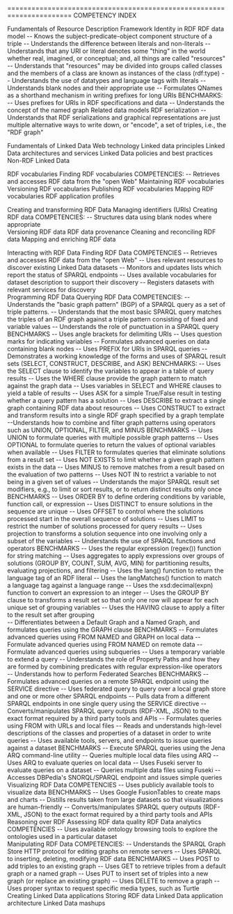 ======================================================================
COMPETENCY INDEX

Fundamentals of Resource Description Framework 
    Identity in RDF 
    RDF data model 
        -- Knows the subject-predicate-object component structure of a triple 
        -- Understands the difference between literals and non-literals
        -- Understands that any URI or literal denotes some "thing" in the world 
           whether real, imagined, or conceptual; and, all things are called "resources"
        -- Understands that "resources" may be divided into groups called classes and 
           the members of a class are known as instances of the class (rdf:type)
        -- Understands the use of datatypes and language tags with literals
        -- Understands blank nodes and their appropriate use
        -- Formulates QNames as a shorthand mechanism in writing prefixes for long URIs 
            BENCHMARKS:
            -- Uses prefixes for URIs in RDF specifications and data
        -- Understands the concept of the named graph
    Related data models
    RDF serialization
        -- Understands that RDF serializations and graphical representations 
           are just multiple alternative ways to write down, or "encode", a set 
           of triples, i.e., the "RDF graph"
           
Fundamentals of Linked Data
    Web technology
    Linked data principles
    Linked Data architectures and services
    Linked Data policies and best practices
    Non-RDF Linked Data
    
RDF vocabularies
    Finding RDF vocabularies
        COMPETENCIES:
        -- Retrieves and accesses RDF data from the "open Web"
    Maintaining RDF vocabularies
    Versioning RDF vocabularies
    Publishing RDF vocabularies
    Mapping RDF vocabularies
    RDF application profiles
    
Creating and transforming RDF Data
    Managing identifiers (URIs)
    Creating RDF data
        COMPETENCIES:
        -- Structures data using blank nodes where appropriate    
    Versioning RDF data
    RDF data provenance
    Cleaning and reconciling RDF data
    Mapping and enriching RDF data
    
Interacting with RDF Data
    Finding RDF Data
        COMPETENCIES
        -- Retrieves and accesses RDF data from the "open Web"
        -- Uses relevant resources to discover existing Linked Data datasets
        -- Monitors and updates lists which report the status of SPARQL endpoints
        -- Uses available vocabularies for dataset description to support their
           discovery
       -- Registers datasets with relevant services for discovery        
    Programming RDF Data
    Querying RDF Data
        COMPETENCIES:
        -- Understands the "basic graph pattern" (BGP) of a SPARQL query as a 
           set of triple patterns.
        -- Understands that the most basic SPARQL query matches the triples of 
           an RDF graph against a triple pattern consisting of fixed and variable 
           values
        -- Understands the role of punctuation in a SPARQL query
             BENCHMARKS
             -- Uses angle brackets for delimiting URIs
             -- Uses question marks for indicating variables
        -- Formulates advanced queries on data containing blank nodes
        -- Uses PREFIX for URIs in SPARQL queries
        -- Demonstrates a working knowledge of the forms and uses of 
           SPARQL result sets (SELECT, CONSTRUCT, DESCRIBE, and ASK)
             BENCHMARKS:
             -- Uses the SELECT clause to identify the variables to appear 
                in a table of query results
             -- Uses the WHERE clause provide the graph pattern to match
                against the graph data
             -- Uses variables in SELECT and WHERE clauses to yield a table
                of results
             -- Uses ASK for a simple True/False result in testing whether
                a query pattern has a solution
             -- Uses DESCRIBE to extract a single graph containing RDF data
                about resources
             -- Uses CONSTRUCT to extract and transform results into a single
                RDF graph specified by a graph template
        --Understands how to combine and filter graph patterns using operators such 
          as UNION, OPTIONAL, FILTER, and MINUS
            BENCHMARKS
            -- Uses UNION to formulate queries with multiple possible graph patterns
            -- Uses OPTIONAL to formulate queries to return the values of
               optional variables when available
            -- Uses FILTER to formulates queries that eliminate solutions from a
               result set
            -- Uses NOT EXISTS to limit whether a given graph pattern exists in
               the data
            -- Uses MINUS to remove matches from a result based on the
               evaluation of two patterns
            -- Uses NOT IN to restrict a variable to not being in a given set 
               of values
        -- Understands the major SPARQL result set modifiers, e.g., to limit or
           sort results, or to return distinct results only once
             BENCHMARKS
             -- Uses ORDER BY to define ordering conditions by variable, function
                call, or expression
             -- Uses DISTINCT to ensure solutions in the sequence are unique
             -- Uses OFFSET to control where the solutions processed start in the
                overall sequence of solutions
             -- Uses LIMIT to restrict the number of solutions processed for
                query results
             -- Uses projection to transforms a solution sequence into one
                involving only a subset of the variables 
        -- Understands the use of SPARQL functions and operators
             BENCHMARKS
             -- Uses the regular expression (regex()) function for string
                matching
             -- Uses aggregates to apply expressions over groups of solutions
                (GROUP BY, COUNT, SUM, AVG, MIN) for partitioning results,
                evaluating projections, and filtering
             -- Uses the lang() function to return the language tag of an RDF
                literal
             -- Uses the langMatches() function to match a language tag against a
                language range
             -- Uses the xsd:decimal(expn) function to convert an expression to
                an integer
             -- Uses the GROUP BY clause to transforms a result set so that only
                one row will appear for each unique set of grouping variables 
             -- Uses the HAVING clause to apply a filter to the result set after
                grouping             
        -- Differentiates between a Default Graph and a Named Graph, and
           formulates queries using the GRAPH clause
             BENCHMARKS
             -- Formulates advanced queries using FROM NAMED and GRAPH on local data
             -- Formulate advanced queries using FROM NAMED on remote data
        -- Formulate advanced queries using subqueries
        -- Uses a temporary variable to extend a query
        -- Understands the role of Property Paths and how they are formed by
           combining predicates with regular expression-like operators
        -- Understands how to perform Federated Searches
             BENCHMARKS
             -- Formulates advanced queries on a remote SPARQL endpoint using the
                SERVICE directive
             -- Uses federated query to query over a local graph store and one or
                more other SPARQL endpoints
             -- Pulls data from a different SPARQL endpoints in one single query
              using the SERVICE directive
        -- Converts/manipulates SPARQL query outputs (RDF-XML, JSON) to the
           exact format required by a third party tools and APIs
        -- Formulates queries using FROM with URLs and local files
        -- Reads and understands high-level descriptions of the classes and
           properties of a dataset in order to write queries 
        -- Uses available tools, servers, and endpoints to issue queries against a dataset 
             BENCHMARKS
             -- Execute SPARQL queries using the Jena ARQ command-line utility
             -- Queries multiple local data files using ARQ
             -- Uses ARQ to evaluate queries on local data
             -- Uses Fuseki server to evaluate queries on a dataset
             -- Queries multiple data files using Fuseki
             -- Accesses DBPedia's SNORQL/SPARQL endpoint and issues simple
                queries              
    Visualizing RDF Data
        COMPETENCIES
        -- Uses publicly available tools to visualize data
             BENCHMARKS
             -- Uses Google FusionTables to create maps and charts
       -- Distills results taken from large datasets so that visualizations are
          human-friendly
       -- Converts/manipulates SPARQL query outputs (RDF-XML, JSON) to the
          exact format required by a third party tools and APIs    
    Reasoning over RDF
    Assessing RDF data quality
    RDF Data analytics
        COMPETENCIES
        -- Uses available ontology browsing tools to explore the ontologies used
           in a particular dataset    
    Manipulating RDF Data
        COMPETENCIES:
        -- Understands the SPARQL Graph Store HTTP protocol for editing 
           graphs on remote servers
        -- Uses SPARQL to inserting, deleting, modifying RDF data
             BENCHMARKS
             -- Uses POST to add triples to an existing graph
             -- Uses GET to retrieve triples from a default graph or a named graph
             -- Uses PUT to insert set of triples into a new graph (or replace an existing graph)
             -- Uses DELETE to remove a graph
             -- Uses proper syntax to request specific media types, such as Turtle              
Creating Linked Data applications
    Storing RDF data
    Linked Data application architecture
    Linked Data mashups




